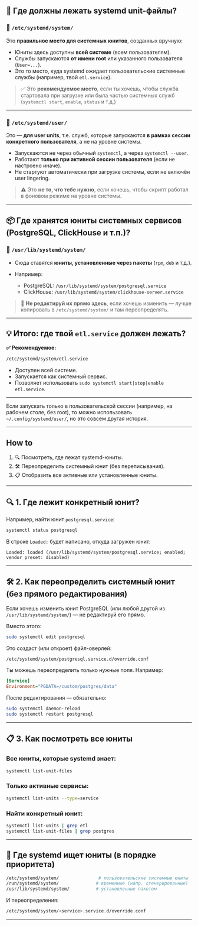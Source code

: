 ## 🔧 Где должны лежать systemd unit-файлы?

### 📁 `/etc/systemd/system/`

Это **правильное место для системных юнитов**, созданных вручную:

* Юниты здесь доступны **всей системе** (всем пользователям).
* Службы запускаются **от имени root** или указанного пользователя (`User=...`).
* Это то место, куда systemd ожидает пользовательские системные службы (например, твой `etl.service`).

> ✅ Это **рекомендуемое место**, если ты хочешь, чтобы служба стартовала при загрузке или была частью системных служб (`systemctl start`, `enable`, `status` и т.д.)

---

### 📁 `/etc/systemd/user/`

Это — **для user units**, т.е. служб, которые запускаются **в рамках сессии конкретного пользователя**, а не на уровне системы.

* Запускаются не через обычный `systemctl`, а через `systemctl --user`.
* Работают **только при активной сессии пользователя** (если не настроено иначе).
* Не стартуют автоматически при загрузке системы, если не включён user lingering.

> ⚠️ Это **не то, что тебе нужно**, если хочешь, чтобы скрипт работал в фоновом режиме на уровне системы.

---

## 📦 Где хранятся юниты системных сервисов (PostgreSQL, ClickHouse и т.п.)?

### 📁 `/usr/lib/systemd/system/`

* Сюда ставятся **юниты, установленные через пакеты** (`rpm`, `deb` и т.д.).
* Например:

  * PostgreSQL: `/usr/lib/systemd/system/postgresql.service`
  * ClickHouse: `/usr/lib/systemd/system/clickhouse-server.service`

> 📌 **Не редактируй их прямо здесь**, если хочешь изменить — лучше копировать в `/etc/systemd/system/` и там переопределять.

---

## 💡 Итого: где твой `etl.service` должен лежать?

**✅ Рекомендуемое:**

```bash
/etc/systemd/system/etl.service
```

* Доступен всей системе.
* Запускается как системный сервис.
* Позволяет использовать `sudo systemctl start|stop|enable etl.service`.

---

Если запускать только в пользовательской сессии (например, на рабочем столе, без root), то можно использовать `~/.config/systemd/user/`, но это совсем другая история.

---

## How to

1. 🔍 Посмотреть, где лежат systemd-юниты.
2. 🛠 Переопределить системный юнит (без переписывания).
3. 📋 Отобразить все активные или установленные юниты.

---

## 🔍 1. Где лежит конкретный юнит?

Например, найти юнит `postgresql.service`:

```bash
systemctl status postgresql
```

В строке `Loaded:` будет написано, откуда загружен юнит:

```text
Loaded: loaded (/usr/lib/systemd/system/postgresql.service; enabled; vendor preset: disabled)
```

---

## 🛠 2. Как переопределить системный юнит (без прямого редактирования)

Если хочешь изменить юнит PostgreSQL (или любой другой из `/usr/lib/systemd/system/`) — не редактируй его прямо.

Вместо этого:

```bash
sudo systemctl edit postgresql
```

Это создаст (или откроет) файл-оверлей:

```bash
/etc/systemd/system/postgresql.service.d/override.conf
```

Ты можешь переопределить только нужные поля. Например:

```ini
[Service]
Environment="PGDATA=/custom/postgres/data"
```

После редактирования — обязательно:

```bash
sudo systemctl daemon-reload
sudo systemctl restart postgresql
```

---

## 📋 3. Как посмотреть все юниты

### Все юниты, которые systemd знает:

```bash
systemctl list-unit-files
```

### Только активные сервисы:

```bash
systemctl list-units --type=service
```

### Найти конкретный юнит:

```bash
systemctl list-units | grep etl
systemctl list-unit-files | grep postgres
```

---

## 📍 Где systemd ищет юниты (в порядке приоритета)

```bash
/etc/systemd/system/               # пользовательские системные юниты
/run/systemd/system/              # временные (напр. сгенерированные)
/usr/lib/systemd/system/          # установленные пакетом
```

И переопределения:

```bash
/etc/systemd/system/<service>.service.d/override.conf
```

---
